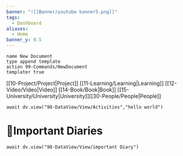 ```yaml
---
banner: "![[Banner/youtube banner5.png]]"
tags:
  - Dashboard
aliases:
  - Home
banner_y: 0.5
---
```


```button
name New Document
type append template
action 99-Commands/NewDocument
templater true
```
[[10-Project/Project|Project]] [[11-Learning/Learning|Learning]] [[12-Video/Video|Video]] [[14-Book/Book|Book]] [[15-University/University|University]][[30-People/People|People]]
```dataviewjs
await dv.view("98-DataView/View/Activities","hello world")
```

# 📔Important Diaries
```dataviewjs
await dv.view("98-DataView/View/important Diary")
```